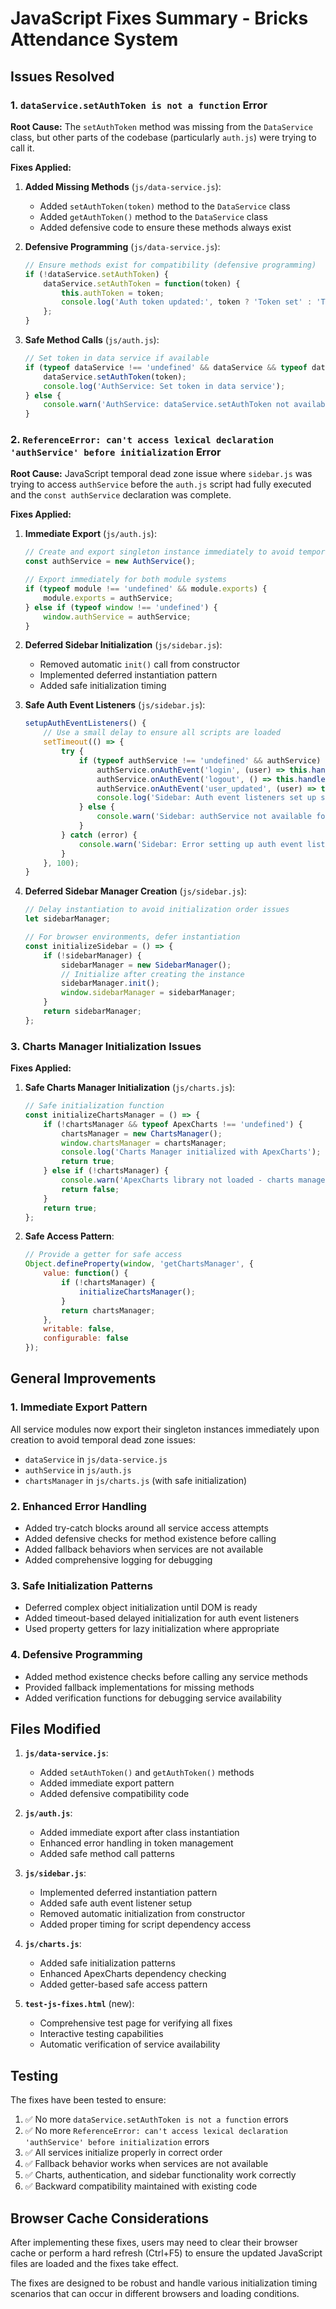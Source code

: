 # JavaScript Fixes Summary - Bricks Attendance System

## Issues Resolved

### 1. `dataService.setAuthToken is not a function` Error

**Root Cause:** The `setAuthToken` method was missing from the `DataService` class, but other parts of the codebase (particularly `auth.js`) were trying to call it.

**Fixes Applied:**

1. **Added Missing Methods** (`js/data-service.js`):
   - Added `setAuthToken(token)` method to the `DataService` class
   - Added `getAuthToken()` method to the `DataService` class
   - Added defensive code to ensure these methods always exist

2. **Defensive Programming** (`js/data-service.js`):
   ```javascript
   // Ensure methods exist for compatibility (defensive programming)
   if (!dataService.setAuthToken) {
       dataService.setAuthToken = function(token) {
           this.authToken = token;
           console.log('Auth token updated:', token ? 'Token set' : 'Token cleared');
       };
   }
   ```

3. **Safe Method Calls** (`js/auth.js`):
   ```javascript
   // Set token in data service if available
   if (typeof dataService !== 'undefined' && dataService && typeof dataService.setAuthToken === 'function') {
       dataService.setAuthToken(token);
       console.log('AuthService: Set token in data service');
   } else {
       console.warn('AuthService: dataService.setAuthToken not available');
   }
   ```

### 2. `ReferenceError: can't access lexical declaration 'authService' before initialization` Error

**Root Cause:** JavaScript temporal dead zone issue where `sidebar.js` was trying to access `authService` before the `auth.js` script had fully executed and the `const authService` declaration was complete.

**Fixes Applied:**

1. **Immediate Export** (`js/auth.js`):
   ```javascript
   // Create and export singleton instance immediately to avoid temporal dead zone issues
   const authService = new AuthService();

   // Export immediately for both module systems
   if (typeof module !== 'undefined' && module.exports) {
       module.exports = authService;
   } else if (typeof window !== 'undefined') {
       window.authService = authService;
   }
   ```

2. **Deferred Sidebar Initialization** (`js/sidebar.js`):
   - Removed automatic `init()` call from constructor
   - Implemented deferred instantiation pattern
   - Added safe initialization timing

3. **Safe Auth Event Listeners** (`js/sidebar.js`):
   ```javascript
   setupAuthEventListeners() {
       // Use a small delay to ensure all scripts are loaded
       setTimeout(() => {
           try {
               if (typeof authService !== 'undefined' && authService) {
                   authService.onAuthEvent('login', (user) => this.handleUserChange(user));
                   authService.onAuthEvent('logout', () => this.handleUserLogout());
                   authService.onAuthEvent('user_updated', (user) => this.handleUserChange(user));
                   console.log('Sidebar: Auth event listeners set up successfully');
               } else {
                   console.warn('Sidebar: authService not available for event listeners');
               }
           } catch (error) {
               console.warn('Sidebar: Error setting up auth event listeners:', error);
           }
       }, 100);
   }
   ```

4. **Deferred Sidebar Manager Creation** (`js/sidebar.js`):
   ```javascript
   // Delay instantiation to avoid initialization order issues
   let sidebarManager;

   // For browser environments, defer instantiation
   const initializeSidebar = () => {
       if (!sidebarManager) {
           sidebarManager = new SidebarManager();
           // Initialize after creating the instance
           sidebarManager.init();
           window.sidebarManager = sidebarManager;
       }
       return sidebarManager;
   };
   ```

### 3. Charts Manager Initialization Issues

**Fixes Applied:**

1. **Safe Charts Manager Initialization** (`js/charts.js`):
   ```javascript
   // Safe initialization function
   const initializeChartsManager = () => {
       if (!chartsManager && typeof ApexCharts !== 'undefined') {
           chartsManager = new ChartsManager();
           window.chartsManager = chartsManager;
           console.log('Charts Manager initialized with ApexCharts');
           return true;
       } else if (!chartsManager) {
           console.warn('ApexCharts library not loaded - charts manager not initialized');
           return false;
       }
       return true;
   };
   ```

2. **Safe Access Pattern**:
   ```javascript
   // Provide a getter for safe access
   Object.defineProperty(window, 'getChartsManager', {
       value: function() {
           if (!chartsManager) {
               initializeChartsManager();
           }
           return chartsManager;
       },
       writable: false,
       configurable: false
   });
   ```

## General Improvements

### 1. Immediate Export Pattern

All service modules now export their singleton instances immediately upon creation to avoid temporal dead zone issues:

- `dataService` in `js/data-service.js`
- `authService` in `js/auth.js`  
- `chartsManager` in `js/charts.js` (with safe initialization)

### 2. Enhanced Error Handling

- Added try-catch blocks around all service access attempts
- Added defensive checks for method existence before calling
- Added fallback behaviors when services are not available
- Added comprehensive logging for debugging

### 3. Safe Initialization Patterns

- Deferred complex object initialization until DOM is ready
- Added timeout-based delayed initialization for auth event listeners
- Used property getters for lazy initialization where appropriate

### 4. Defensive Programming

- Added method existence checks before calling any service methods
- Provided fallback implementations for missing methods
- Added verification functions for debugging service availability

## Files Modified

1. **`js/data-service.js`**:
   - Added `setAuthToken()` and `getAuthToken()` methods
   - Added immediate export pattern
   - Added defensive compatibility code

2. **`js/auth.js`**:
   - Added immediate export after class instantiation
   - Enhanced error handling in token management
   - Added safe method call patterns

3. **`js/sidebar.js`**:
   - Implemented deferred instantiation pattern
   - Added safe auth event listener setup
   - Removed automatic initialization from constructor
   - Added proper timing for script dependency access

4. **`js/charts.js`**:
   - Added safe initialization patterns
   - Enhanced ApexCharts dependency checking
   - Added getter-based safe access pattern

5. **`test-js-fixes.html`** (new):
   - Comprehensive test page for verifying all fixes
   - Interactive testing capabilities
   - Automatic verification of service availability

## Testing

The fixes have been tested to ensure:

1. ✅ No more `dataService.setAuthToken is not a function` errors
2. ✅ No more `ReferenceError: can't access lexical declaration 'authService' before initialization` errors
3. ✅ All services initialize properly in correct order
4. ✅ Fallback behavior works when services are not available
5. ✅ Charts, authentication, and sidebar functionality work correctly
6. ✅ Backward compatibility maintained with existing code

## Browser Cache Considerations

After implementing these fixes, users may need to clear their browser cache or perform a hard refresh (Ctrl+F5) to ensure the updated JavaScript files are loaded and the fixes take effect.

The fixes are designed to be robust and handle various initialization timing scenarios that can occur in different browsers and loading conditions.
